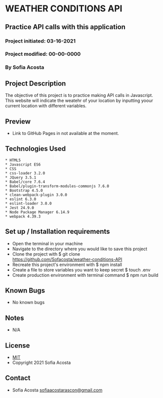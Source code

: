 # WEATHER CONDITIONS API 
## Practice API calls with this application  
### Project initiated: 03-16-2021
### Project modified: 00-00-0000
### By Sofia Acosta
## Project Description
The objective of this project is to practice making API calls in Javascript. This website will indicate the weatehr of your location by inputting yoour current location with different variables.  
## Preview 
* Link to GitHub Pages in not available at the moment. 

## Technologies Used
 
```
* HTML5 
* Javascript ES6
* CSS
* css-loader 3.2.0
* JQuery 3.5.1
* Babel/core 7.6.4
* Babel/plugin-transform-modules-commonjs 7.6.0
* Bootstrap 4.5.0
* clean-webpack-plugin 3.0.0
* eslint 6.3.0
* eslint-loader 3.0.0
* Jest 24.9.0
* Node Package Manager 6.14.9
* webpack 4.39.3

 ```

## Set up / Installation requirements
* Open the terminal in your machine
* Navigate to the directory where you would like to save this project 
* Clone the project with $ git clone https://github.com/Sofacosta/weather-conditions-API
* Recreate this project's environment with $ npm install
* Create a file to store variables you want to keep secret $ touch .env  
* Create production environment with terminal command $ npm run build     
 

## Known Bugs
* No known bugs
## Notes
* N/A
## License
* [MIT](https://choosealicense.com/licenses/mit)
* Copyright 2021 Sofia Acosta
## Contact
* Sofia Acosta sofiaacostarascon@gmail.com
